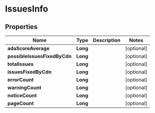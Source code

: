 

# IssuesInfo


## Properties

| Name | Type | Description | Notes |
|------------ | ------------- | ------------- | -------------|
|**adaScoreAverage** | **Long** |  |  [optional] |
|**possibleIssuesFixedByCdn** | **Long** |  |  [optional] |
|**totalIssues** | **Long** |  |  [optional] |
|**issuesFixedByCdn** | **Long** |  |  [optional] |
|**errorCount** | **Long** |  |  [optional] |
|**warningCount** | **Long** |  |  [optional] |
|**noticeCount** | **Long** |  |  [optional] |
|**pageCount** | **Long** |  |  [optional] |



